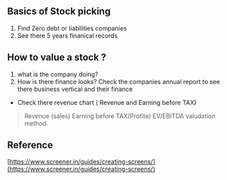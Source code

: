 


## Basics of Stock picking

 1. Find Zero debt or liabilities companies
 2. See there 5 years finanical records

## How to  value a stock ?
1. what is the company doing?
2. How is there finance looks?
Check the companies annual report to see there business vertical and their finance
* Check there revenue chart ( Revenue and Earning before TAX)
> Revenue (sales)
> Earning before TAX(Profite)
>EV/EBITDA valudation method.
>
## Reference
[https://www.screener.in/guides/creating-screens/](https://www.screener.in/guides/creating-screens/)


<!--stackedit_data:
eyJoaXN0b3J5IjpbMTE5MjU2OTAzMiwtMjEyOTI2MTkzLDIxND
EyNjUxNDMsNDEyNzczNTg4LC02MTI4MzQ1OTZdfQ==
-->